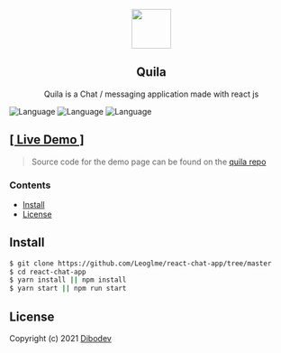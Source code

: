 <p align="center">
<img width="70" height="70" src="https://dibodev-files.s3.eu-west-3.amazonaws.com/quila192.png">
</p>

<h2 align="center">Quila</h2>

<p align="center">
 Quila is a Chat / messaging application made with react js
</p>

![Language](https://img.shields.io/badge/language-react-blue.svg?style=flat)
![Language](https://img.shields.io/badge/language-javascript-yellow.svg?style=flat)
![Language](https://img.shields.io/badge/language-scss-ce679a.svg?style=flat)


## [[ Live Demo ]](https://quila.vercel.app)

> Source code for the demo page can be found on the [quila repo](https://github.com/Leoglme/react-chat-app)

### Contents

- [Install](#install)
- [License](#license)

## Install

```sh
$ git clone https://github.com/Leoglme/react-chat-app/tree/master
$ cd react-chat-app
$ yarn install || npm install
$ yarn start || npm run start
```

## License

Copyright (c) 2021 [Dibodev](https://github.com/leoglme)
